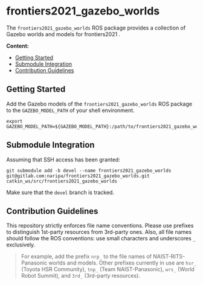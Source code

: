 # frontiers2021_gazebo_worlds

The `frontiers2021_gazebo_worlds` ROS package provides a collection of Gazebo worlds and models for frontiers2021 .

**Content:**

*   [Getting Started](#getting-started)
*   [Submodule Integration](#submodule-integration)
*   [Contribution Guidelines](#contribution-guidelines)

## Getting Started

Add the Gazebo models of the `frontiers2021_gazebo_worlds` ROS package to the `GAZEBO_MODEL_PATH` of your shell environment.

```shell
export GAZEBO_MODEL_PATH=${GAZEBO_MODEL_PATH}:/path/to/frontiers2021_gazebo_worlds/models/
```

## Submodule Integration

Assuming that SSH access has been granted:

```shell
git submodule add -b devel --name frontiers2021_gazebo_worlds git@gitlab.com:naripa/frontiers2021_gazebo_worlds.git catkin_ws/src/frontiers2021_gazebo_worlds
```

Make sure that the `devel` branch is tracked.

## Contribution Guidelines

This repository strictly enforces file name conventions. Please use prefixes to distinguish 1st-party resources from 3rd-party ones. Also, all file names should follow the ROS conventions: use small characters and underscores `_` exclusively.

> For example, add the prefix `nrp_` to the file names of NAIST-RITS-Panasonic worlds and models. Other prefixes currently in use are `hsr_` (Toyota HSR Community), `tnp_` (Team NAIST-Panasonic), `wrs_` (World Robot Summit), and `3rd_` (3rd-party resources).
